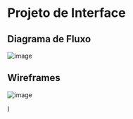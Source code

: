 
# Projeto de Interface

## Diagrama de Fluxo
![image](https://user-images.githubusercontent.com/103225086/227742092-6e3d5155-ad90-4a44-82b3-ed86da6cd960.png)

## Wireframes

![image](https://user-images.githubusercontent.com/103579574/229179068-0d724718-4ff4-4626-a64c-bd03847d603e.png)

)
